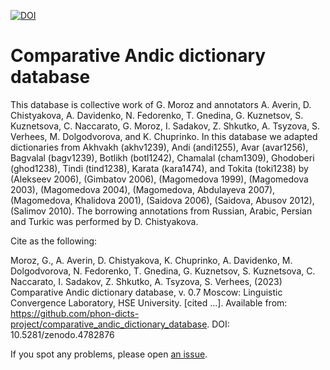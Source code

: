 [![DOI](https://zenodo.org/badge/368442325.svg)](https://zenodo.org/badge/latestdoi/368442325)

# Comparative Andic dictionary database

This database is collective work of G. Moroz and annotators  A. Averin, D. Chistyakova, A. Davidenko, N. Fedorenko, T. Gnedina, G. Kuznetsov, S. Kuznetsova, C. Naccarato, G. Moroz, I. Sadakov, Z. Shkutko, A. Tsyzova, S. Verhees, M. Dolgodvorova, and K. Chuprinko. In this database we adapted dictionaries from Akhvakh (akhv1239), Andi (andi1255), Avar (avar1256), Bagvalal (bagv1239), Botlikh (botl1242), Chamalal (cham1309), Ghodoberi (ghod1238), Tindi (tind1238), Karata (kara1474), and Tokita (toki1238) by
(Alekseev 2006), (Gimbatov 2006), (Magomedova 1999), (Magomedova 2003), (Magomedova 2004),  (Magomedova, Abdulayeva 2007), (Magomedova, Khalidova 2001), (Saidova 2006), (Saidova, Abusov 2012), (Salimov 2010). The borrowing annotations from Russian, Arabic, Persian and Turkic was performed by D. Chistyakova.

Cite as the following:

Moroz, G., A. Averin, D. Chistyakova,  K. Chuprinko, A. Davidenko, M. Dolgodvorova, N. Fedorenko, T. Gnedina, G. Kuznetsov, S. Kuznetsova, C. Naccarato, I. Sadakov, Z. Shkutko, A. Tsyzova, S. Verhees, (2023) Comparative Andic dictionary database, v. 0.7 Moscow: Linguistic Convergence Laboratory, HSE University. [cited ...]. Available from: 
https://github.com/phon-dicts-project/comparative_andic_dictionary_database. DOI: 10.5281/zenodo.4782876

If you spot any problems, please open [an issue](https://github.com/phon-dicts-project/comparative_andic_dictionary_database/issues/new).
